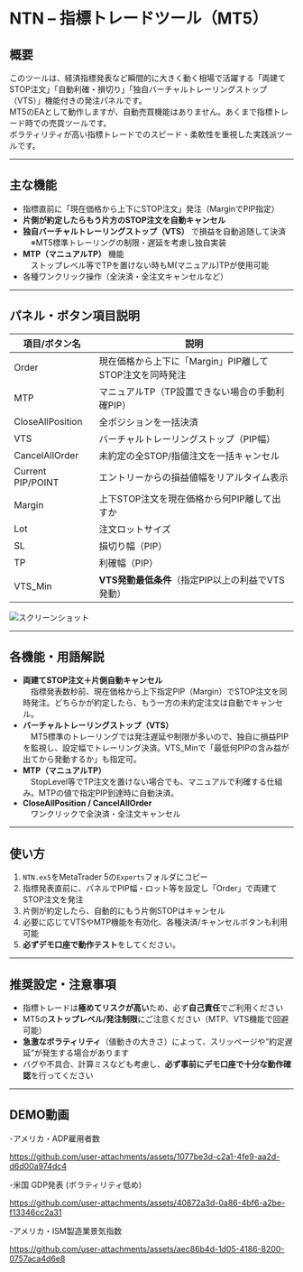 # NTN – 指標トレードツール（MT5）

## 概要

このツールは、経済指標発表など瞬間的に大きく動く相場で活躍する「両建てSTOP注文」「自動利確・損切り」「独自バーチャルトレーリングストップ（VTS）」機能付きの発注パネルです。  
MT5のEAとして動作しますが、自動売買機能はありません。あくまで指標トレード時での売買ツールです。  
ボラティリティが高い指標トレードでのスピード・柔軟性を重視した実践派ツールです。

---

## 主な機能

- 指標直前に「現在価格から上下にSTOP注文」発注（MarginでPIP指定）
- **片側が約定したらもう片方のSTOP注文を自動キャンセル**
- **独自バーチャルトレーリングストップ（VTS）** で損益を自動追随して決済  
　※MT5標準トレーリングの制限・遅延を考慮し独自実装
- **MTP（マニュアルTP）** 機能  
　ストップレベル等でTPを置けない時もM(マニュアル)TPが使用可能
- 各種ワンクリック操作（全決済・全注文キャンセルなど）

---

## パネル・ボタン項目説明

| 項目/ボタン名         | 説明                                                                               |
|----------------------|------------------------------------------------------------------------------------|
| Order                | 現在価格から上下に「Margin」PIP離してSTOP注文を同時発注                            |
| MTP                  | マニュアルTP（TP設置できない場合の手動利確PIP）                                     |
| CloseAllPosition     | 全ポジションを一括決済                                                             |
| VTS                  | バーチャルトレーリングストップ（PIP幅）                                             |
| CancelAllOrder       | 未約定の全STOP/指値注文を一括キャンセル                                             |
| Current PIP/POINT    | エントリーからの損益値幅をリアルタイム表示                                         |
| Margin               | 上下STOP注文を現在価格から何PIP離して出すか                                         |
| Lot                  | 注文ロットサイズ                                                                   |
| SL                   | 損切り幅（PIP）                                                                    |
| TP                   | 利確幅（PIP）                                                                      |
| VTS_Min              | **VTS発動最低条件**（指定PIP以上の利益でVTS発動）                                   |


![スクリーンショット](https://github.com/user-attachments/assets/327d9864-8b33-453e-83af-f70fc96b9503)

---

## 各機能・用語解説

- **両建てSTOP注文＋片側自動キャンセル**  
　指標発表数秒前、現在価格から上下指定PIP（Margin）でSTOP注文を同時発注。どちらかが約定したら、もう一方の未約定注文は自動でキャンセル。
- **バーチャルトレーリングストップ（VTS）**  
　MT5標準のトレーリングでは発注遅延や制限が多いので、独自に損益PIPを監視し、設定幅でトレーリング決済。VTS_Minで「最低何PIPの含み益が出てから発動するか」も指定可。
- **MTP（マニュアルTP）**  
　StopLevel等でTP注文を置けない場合でも、マニュアルで利確する仕組み。MTPの値で指定PIP到達時に自動決済。
- **CloseAllPosition / CancelAllOrder**  
　ワンクリックで全決済・全注文キャンセル

---

## 使い方

1. `NTN.ex5`をMetaTrader 5の`Experts`フォルダにコピー
2. 指標発表直前に、パネルでPIP幅・ロット等を設定し「Order」で両建てSTOP注文を発注
3. 片側が約定したら、自動的にもう片側STOPはキャンセル
4. 必要に応じてVTSやMTP機能を有効化、各種決済/キャンセルボタンも利用可能
5. **必ずデモ口座で動作テスト**をしてください。

---

## 推奨設定・注意事項

- 指標トレードは**極めてリスクが高い**ため、必ず**自己責任**でご利用ください
- MT5の**ストップレベル/発注制限**にご注意ください（MTP、VTS機能で回避可能）
- **急激なボラティリティ**（値動きの大きさ）によって、スリッページや”約定遅延”が発生する場合があります
- バグや不具合、計算ミスなども考慮し、**必ず事前にデモ口座で十分な動作確認**を行ってください

---

## DEMO動画

-アメリカ・ADP雇用者数

https://github.com/user-attachments/assets/1077be3d-c2a1-4fe9-aa2d-d6d00a974dc4


-米国 GDP発表 (ボラティリティ低め)

https://github.com/user-attachments/assets/40872a3d-0a86-4bf6-a2be-f13346cc2a31  


-アメリカ・ISM製造業景気指数　　

https://github.com/user-attachments/assets/aec86b4d-1d05-4186-8200-0757aca4d6e8









